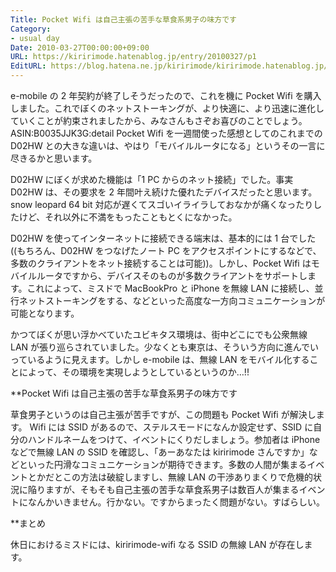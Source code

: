 ```yaml
---
Title: Pocket Wifi は自己主張の苦手な草食系男子の味方です
Category:
- usual day
Date: 2010-03-27T00:00:00+09:00
URL: https://kiririmode.hatenablog.jp/entry/20100327/p1
EditURL: https://blog.hatena.ne.jp/kiririmode/kiririmode.hatenablog.jp/atom/entry/8454420450078212008
---
```



e-mobile の 2 年契約が終了しそうだったので、これを機に Pocket Wifi を購入しました。これでぼくのネットストーキングが、より快適に、より迅速に進化していくことが約束されましたから、みなさんもさぞお喜びのことでしょう。
ASIN:B0035JJK3G:detail
Pocket Wifi を一週間使った感想としてのこれまでの D02HW との大きな違いは、やはり「モバイルルータになる」というその一言に尽きるかと思います。

D02HW にぼくが求めた機能は「1 PC からのネット接続」でした。事実 D02HW は、その要求を 2 年間叶え続けた優れたデバイスだったと思います。snow leopard 64 bit 対応が遅くてスゴいイライラしておなかが痛くなったりしたけど、それ以外に不満をもったこともとくになかった。

D02HW を使ってインターネットに接続できる端末は、基本的には 1 台でした((もちろん、D02HW をつなげたノート PC をアクセスポイントにするなどで、多数のクライアントをネット接続することは可能))。しかし、Pocket Wifi はモバイルルータですから、デバイスそのものが多数クライアントをサポートします。これによって、ミスドで MacBookPro と iPhone を無線 LAN に接続し、並行ネットストーキングをする、などといった高度な一方向コミュニケーションが可能となります。

かつてぼくが思い浮かべていたユビキタス環境は、街中どこにでも公衆無線 LAN が張り巡らされていました。少なくとも東京は、そういう方向に進んでいっているように見えます。しかし e-mobile は、無線 LAN をモバイル化することによって、その環境を実現しようとしているというのか…!!

**Pocket Wifi は自己主張の苦手な草食系男子の味方です

草食男子というのは自己主張が苦手ですが、この問題も Pocket Wifi が解決します。
Wifi には SSID があるので、ステルスモードになんか設定せず、SSID に自分のハンドルネームをつけて、イベントにくりだしましょう。参加者は iPhone などで無線 LAN の SSID を確認し、「あーあなたは kiririmode さんですか」などといった円滑なコミュニケーションが期待できます。多数の人間が集まるイベントとかだとこの方法は破綻しますし、無線 LAN の干渉ありまくりで危機的状況に陥りますが、そもそも自己主張の苦手な草食系男子は数百人が集まるイベントになんかいきません。行かない。ですからまったく問題がない。すばらしい。

**まとめ

休日におけるミスドには、kiririmode-wifi なる SSID の無線 LAN が存在します。
